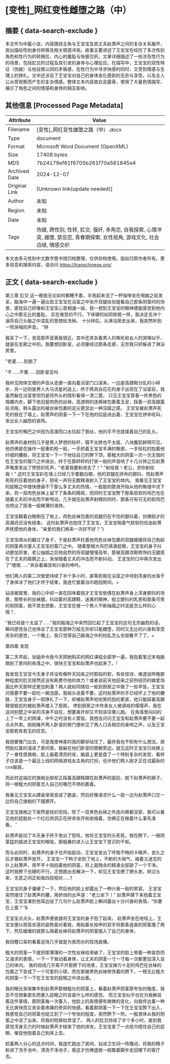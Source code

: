 # [变性]_网红变性雌堕之路（中）



## 摘要  { data-search-exclude }

<!-- tcd_abstract -->
本文件为中篇小说，内容围绕主角与王宝宝及其丈夫赵萧声之间的复杂关系展开，突出描绘性别身份转换及相关情感冲突。故事主要讲述了王宝宝在经历了多次性别角色和性行为的转换后，内心的羞耻与快感交织。文章详细描述了一些涉及性行为的场景，包括肛交的过程及其引发的身体与心理反应。在描写中，王宝宝的双性特征（伪娘）与他自我认同的矛盾感，在性行为中寻求快感的同时，又受到情感与生理上的挣扎。文中还涉及了王宝宝对自己的身体变化感到的无奈与享受，以及主人公从旁观察而产生的复杂情感。整体文本内容直白且露骨，使用了大量色情描写，展示了角色之间的情感和身体的相互影响。

<!-- tcd_abstract_end -->

## 其他信息 [Processed Page Metadata]

| Attribute       | Value                                  |
|-----------------|----------------------------------------|
| Filename        | [变性]_网红变性雌堕之路（中）.docx                             |
| Type            | document                                 |
| Format          | Microsoft Word Document (OpenXML)                               |
| Size            | 17408 bytes                           |
| MD5             | 7b24179ef61f9705b261f70a561845e4                                  |
| Archived Date   | 2024-12-07                             |
| Original Link   | [Unknown link(update needed)]                         |
| Author          | 未知                               |
| Region          | 未知                               |
| Date            | 未知                                 |
| Tags            | 伪娘, 跨性别, 性转, 肛交, 强奸, 多角恋, 自我探索, 心理冲突, 雌堕, 禁忌恋, 青春期探索, 女性视角, 游戏文化, 社会边缘, 情感交织                                 |

本文由多元性别中文数字图书馆归档整理，仅供存档使用。版权归原作者所有。更多信息和搜索内容，请访问 <https://transchinese.org/>


## 正文 { data-search-exclude }

<!-- tcd_main_text -->
第三章 肛交 这一晚我无论如何都睡不着，半夜起来泡了一杯咖啡坐在电脑之前发呆，脑海中一遍一遍出现王宝宝在浴室之中张开双腿给张姐看自己那条阴茎时的场景，感觉自己好像和王宝宝心意相通一般，我一想到王宝宝的眼神便能感觉到他内心之中那无比的羞耻。 实在难受的不行，下体硬的如同铁棍一样，我决定去冲个澡将自己头脑之中混乱的思想给洗掉。 十分钟后，从淋浴房走出来，我突然听到一阵哭喊的声音。 "砰

我呆了一下，发现那声音离我很近，其中还夹杂着男人的嘶吼和女人的哭嚎似乎，就是在走廊之中的。我要想回卧室，必须要经过那条走廊，无奈我只好躲进了淋浴房里。

"老婆......别跑了

"不......不要......回卧室去吗

我听见肉体交缠的声音从走廊一直向着浴室门口滚来，一边是高跟鞋分乱的小碎步，另一边则是男人大马流星的追上，终于两具白花花的身子出现在了浴室前，我虽然躲在浴室里但仍是将外头的情形看得一清二楚。 只见王宝宝穿着一件黑色的情趣内衣，脚下依旧是肉色的丝袜，高透明的连裤袜包裹着玉足，踩着一双高跟露趾凉拖，鞋头露出的被丝袜包裹的足尖更显出一种淫靡之感。 王宝宝被赵萧声死死的抵在了墙上，赵萧声的阴茎一下一下在他的后庭进出着，王宝宝在拼命吼叫，发出女人幽怨的哀鸣。

王宝宝的嘴巴之中因为高潮而口水拉起了银丝，他的手不住搓揉着自己的乳头。

赵萧声的身材则几乎是男人梦想的标杆，既不太胖也不太瘦，八块腹肌鲜明可见，他仿佛是在操作一挺重机枪一般，一手抓着王宝宝丰满的臀部，一手轻松的抱着他纤细的腰肢，将王宝宝一下一下地往自己的胯下顶，那粗大的阴茎一次一次无情的在王宝宝的菊穴之中进出，终于在那砰砰的打铁一般的声音响了十几分钟之后赵萧声嘴里发出了愤怒的吼声，"老婆我要射进去了！" "射给我！老公，求你射给我！" 这时王宝宝趴在墙上已经几乎要翻白眼，他的双腿在拼命的颤抖，而赵萧声死死的压着他的身子，怒吼一声将无数精液射入了王宝宝的体内。 我看见王宝宝的屁眼之中很快便装不下那么多丈夫的热情，一股股的脓液开始从他的臀缝中流下来，将一双肉色丝袜上留下了条条的精斑，而同时王宝宝胯下那条软软的鸡巴也在随着丈夫的冲击而不断甩动，几乎就在赵萧声射精的同时，那条可有可无的软鸡巴也喷出了尿液一般稀薄的液体。

王宝宝翻着白眼倒在了地上，肉色丝袜包裹的双腿仍在不住的颤抖着，仿佛刚才的高潮迟迟没有结束。 这时赵萧声也抱住了王宝宝，王宝宝喘着气软软的任由赵萧声抚摸他的身体，"亲爱的我们再来一次好不好？")

王宝宝顺从的翻过了身子，于是赵萧声托着他肉色丝袜包裹的双腿缓缓将自己勃起的阴茎再次塞入王宝宝的菊穴之中。 随着那根大鸡巴填满屁眼，王宝宝的身子抖动更加厉害，老公抽插之后他自然的将双腿慢慢高举，那被高跟凉鞋修饰的玉腿搭在了丈夫的肩膀之上，渐渐随着丈夫的冲击而不断抖动。 王宝宝的口中再次发出了"嗯嗯......"夹杂着痛苦和兴奋的呻吟。

他们两人的第二次做爱持续了半个多小时，直等到我在浴室之中待到浑身的水珠干了身体冰了他们才终于结束，我连忙披着浴巾跑回房间。+

钻进被窝里，我的心中却一直在回味着刚才王宝宝依偎在赵萧声身上浑身颤抖的场景，那修长的丝袜腿，抖动着的高跟鞋，迷离的眼神，挺立颤抖的乳房和那条可笑的软阴茎，我不禁去想象，王宝宝在被一个男人不断抽插之时该是怎么样的心情？,

"我已经是个太监了......"我的脑海之中突然回忆起了王宝宝的这句无奈幽怨的话，瞬间感觉自己也体会了王宝宝那种万般无奈却只能雌堕，同时又无比的兴奋和享受夹杂的感觉，一个晚上，我只觉得自己脑海之中的纷乱怎么也驱散不了了。+

第四章 发现

第二天早起，张姐命令我今天把她购买的网红课程全部学一遍，我抱着笔记本电脑做到了房间的角落之中，很快王宝宝和赵萧声也起来了。!

我发现王宝宝今天身子并没有像昨天回来之时那般的软，有些惊讶，难道说昨晚那种程度的肛交居然还没有耗费尽他的体力？或者说前天他回来之前所经历的做爱场面比昨天那样还更加刺激？两人就如同情侣一般到厨房之中做了一些早饭，王宝宝问我要不要一起吃一碗泡面，我摇头说着不要，这时赵萧声的手已经环上了他的腰肢，王宝宝身子一软挣扎了一下，却被赵萧声哈哈笑的抱的更紧，他只能踩着高跟鞋很尴尬的被赵萧声搂入了厨房。 停到厨房之中传来女人被调戏的嘤嘤声，我在这间别墅之中呆的浑身不自在，想要离开却又不知该往哪儿跑。 在角落里闷闷的上了一早上的网课，中午之时没有人管饭，我想去问问王宝宝和赵萧声要不要一起点点外卖。刚刚推开两人卧室的房门便听见了两人口舌相交的亲吻之声，以及王宝宝那若有若无的叹息。 '

我想要推门出去，可是鬼使神差的我的脚却站住了，最终我也不知有什么想法，居然脸红着的溜进了房间里。我躲在他们卧室的壁橱旁边，就见这时王宝宝已经换上了一身性感旗袍，脸上画着漂亮的妆，脑袋上更是盘了一个特别复杂的发型，看样子应该是一个最近上线的网络游戏女主角的打扮，也许他们两人刚才正在试最新的cos服装。

而此时这端庄的旗袍女郎却正踩着高跟鞋蹲在赵萧声的面前，脱下赵萧声的裤子，将一根粗大的阴茎含入自己的嘴巴不停的裹着。

我看见王宝宝从蹲姿渐渐变成了跪姿，然后好像渴求什么一般一边为赵萧声口交一边将自己旗袍的下摆撩开。

王宝宝旗袍之下居然是挂的空挡，除了一双黑色丝袜之外连内裤都没穿，我可以看见他的屁股处一个红红肉洞正在拼命张开和收缩着，仿佛正在做着什么事先准备。 '

赵萧声挺动了半天身子终于发出了怒吼，他将王宝宝的头死死，按在胯下，一根阴茎猛的插进王宝宝的喉咙，那粗暴的进入让王宝宝下意识的干呕。

而与此同时，赵萧声的身子也开始挺动，王宝宝发出了呼吸不畅的卡喉声，良久之后才被赵萧声放开。 王宝宝一下鸭子坐到了地上，不断的大喘气，接着又迷恋的扑上赵萧声，用芊芊十指抱着他的阴茎，将上面残余的精液全部舔了一个干净。 这时我胯下也硬的不行，正想跑出去解决一下，却见王宝宝撩了撩头发，转过头来，无意之间正和我四目相对......1

王宝宝的身子僵硬了一下，然后他的脸上却露出了一种兴奋一般的笑容。 王宝宝突然搂住了赵萧声的腰，用娇俏的女声道："老公坐下！" 赵萧声蹲下来抱着王宝宝，王宝宝凑到他耳边说了几句什么赵萧声脸上瞬间露出十分兴奋的表情，"你要在上面？"&

王宝宝点点头，赵萧声便直接将王宝宝的身子抱了起来。 赵萧声坐在地毯上，王宝宝便以观音坐莲的姿势面对着我，用贴着长指甲的双手将那条竖直的阴茎撸了两下，然后缓缓的就那么隔着丝袜将赵萧声的阴茎插入了自己的身体。

我目瞪口呆的看着这场几乎就是为我而办的现场直播。

粗大的阴茎一下就把那薄薄的一次性丝袜给突破了，王宝宝的脸上带着一种哀怨而又渴求的表情，一下一下耸动着身体，让丈夫的阴茎一寸一寸每一次都更加深入自己的体内。 我的视线几乎离不开那胯下的场景，王宝宝弹力十足的鸡巴在丝袜的包裹之下变成了一个可爱的小球，而在那被黑色丝袜修饰着的胯下，一根无比粗大的阴茎一下一下在王宝宝的屁眼之中进出着。.

我的眼光渐渐集中到赵萧声那根粗壮的阴茎上，看着赵萧声阴茎那夸张的粗度，我忍不住想象那东西塞入屁眼之时该是什么样的感觉。 而王宝宝似乎也在为我解说着这件事情，那阴茎每一次塞入，他脸上的表情便有微微的变化，向我传达着一种无比爽快而又夹杂着疼痛的奇异的快感。看着那阴茎一下一下在王宝宝胯下出入，我感觉自己的阴茎也挺立到了一个夸张的程度，突然胯下一热，一股液体从我的阴茎之中流了出来，将我的短裤给弄湿了。 两人的肛交持续了半个多小时，直到我感觉浑身无力的时候赵萧声才结束了他的进攻，王宝宝拿了一点纸巾捂住自己的屁眼，催促他抱着自己到床上去。

趁着两人分心的这点时间，我连忙跑出了房间，钻进卫生间一阵撸动，将我的精子射进了洗手池中，清洗干净池子，我这才仿佛虚脱一般飘着脚步走回楼下的客厅去。
<!-- tcd_main_text_end -->

